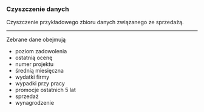 ### Czyszczenie danych

Czyszczenie przykładowego zbioru danych związanego ze sprzedażą.

---
Zebrane dane obejmują
- poziom zadowolenia
- ostatnią ocenę
- numer projektu
- średnią miesięczna
- wydatki firmy
- wypadki przy pracy
- promocje ostatnich 5 lat
- sprzedaż
- wynagrodzenie

